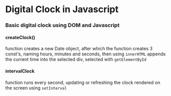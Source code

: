 # Digital Clock in Javascript

### Basic digital clock using DOM and Javascript

#### createClock()
function creates a new Date object, after which
the function creates 3 const's, naming hours, minutes and seconds,
then using `innerHTML` appends the current time into the 
selected div, selected with `getElementById`

#### intervalClock
function runs every second,
updating or refreshing the clock rendered on the screen
using `setInterval`